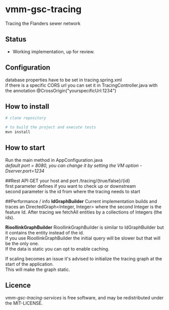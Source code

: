 # vmm-gsc-tracing
Tracing the Flanders sewer network

## Status
* Working implementation, up for review.

## Configuration
database properties have to be set in tracing.spring.xml<br />
if there is a specific CORS url you can set it in  TracingController.java with the annotation @CrossOrigin("yourspecificUrl:1234")

## How to install
```bash
# clone repository

# to build the project and execute tests
mvn install
```

## How to start
Run the main method in AppConfiguration.java<br />
*default port = 8080, you can change it by setting the VM option -Dserver.port=1234*


##Rest API GET
your host and port /tracing/{true/false}/{id}<br />
first parameter defines if you want to check up or downstream<br />
second parameter is the id from where the tracing needs to start

##Performance / info
**IdGraphBuilder**
Current implementation builds and traces an DirectedGraph<Integer, Integer> where the second Integer is the feature Id.
After tracing we fetchAll entities by a collections of Integers (the ids).

**RioollinkGraphBuilder**
RioollinkGraphBuilder is similar to IdGraphBuilder but it contains the entity instead of the id.<br />
If you use RioollinkGraphBuilder the initial query will be slower but that will be the only one.<br />
If the data is static you can opt to enable caching.

If scaling becomes an issue it's advised to initialize the tracing graph at the start of the application.<br />
This will make the graph static.

## Licence 
*vmm-gsc-tracing-services* is free software, and may be redistributed under the MIT-LICENSE.